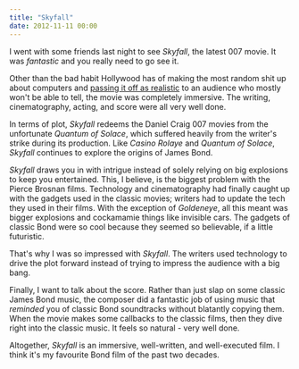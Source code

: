 ```yaml
---
title: "Skyfall"
date: 2012-11-11 00:00
---
```


I went with some friends last night to see _Skyfall_, the latest 007 movie. It was _fantastic_ and you really need to go see it.

Other than the bad habit Hollywood has of making the most random shit up about computers and [passing it off as realistic](http://worldofweirdthings.com/2012/11/11/why-hollywood-needs-to-leave-the-hacking-to-the-experts/?fb_source=pubv1) to an audience who mostly won't be able to tell, the movie was completely immersive. The writing, cinematography, acting, and score were all very well done.

In terms of plot, _Skyfall_ redeems the Daniel Craig 007 movies from the unfortunate _Quantum of Solace_, which suffered heavily from the writer's strike during its production. Like _Casino Rolaye_ and _Quantum of Solace_, _Skyfall_ continues to explore the origins of James Bond.

_Skyfall_ draws you in with intrigue instead of solely relying on big explosions to keep you entertained. This, I believe, is the biggest problem with the Pierce Brosnan films. Technology and cinematography had finally caught up with the gadgets used in the classic movies; writers had to update the tech they used in their films. With the exception of _Goldeneye_, all this meant was bigger explosions and cockamamie things like invisible cars. The gadgets of classic Bond were so cool because they seemed so believable, if a little futuristic.

That's why I was so impressed with _Skyfall_. The writers used technology to drive the plot forward instead of trying to impress the audience with a big bang.

Finally, I want to talk about the score. Rather than just slap on some classic James Bond music, the composer did a fantastic job of using music that _reminded_ you of classic Bond soundtracks without blatantly copying them. When the movie makes some callbacks to the classic films, then they dive right into the classic music. It feels so natural - very well done.

Altogether, _Skyfall_ is an immersive, well-written, and well-executed film. I think it's my favourite Bond film of the past two decades.

<!-- more -->
